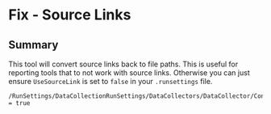 ﻿# Fix - Source Links

## Summary

This tool will convert source links back to file paths.  This is useful for reporting tools that to 
not work with source links.  Otherwise you can just ensure `UseSourceLink` is set to `false` in your
`.runsettings` file.

```
/RunSettings/DataCollectionRunSettings/DataCollectors/DataCollector/Configuration/UseSourceLink = true
```